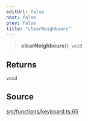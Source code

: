 ```yaml
---
editUrl: false
next: false
prev: false
title: "clearNeighbours"
---
```


> **clearNeighbours**(): `void`

## Returns

`void`

## Source

[src/functions/keyboard.ts:65](https://github.com/relishinc/dill-pixel/blob/c79d8e8552aaa0f13a29535c819ae67d025b4669/src/functions/keyboard.ts#L65)
